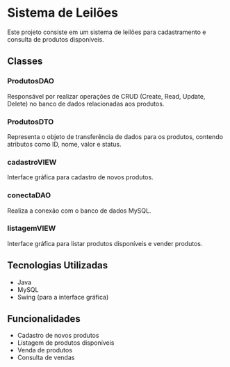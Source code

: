 # Sistema de Leilões

Este projeto consiste em um sistema de leilões para cadastramento e consulta de produtos disponíveis.

## Classes

### ProdutosDAO

Responsável por realizar operações de CRUD (Create, Read, Update, Delete) no banco de dados relacionadas aos produtos.

### ProdutosDTO

Representa o objeto de transferência de dados para os produtos, contendo atributos como ID, nome, valor e status.

### cadastroVIEW

Interface gráfica para cadastro de novos produtos.

### conectaDAO

Realiza a conexão com o banco de dados MySQL.

### listagemVIEW

Interface gráfica para listar produtos disponíveis e vender produtos.

## Tecnologias Utilizadas

- Java
- MySQL
- Swing (para a interface gráfica)

## Funcionalidades

- Cadastro de novos produtos
- Listagem de produtos disponíveis
- Venda de produtos
- Consulta de vendas
